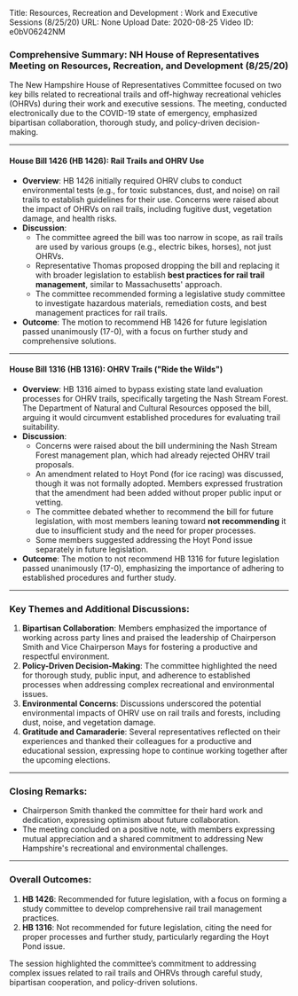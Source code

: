 Title: Resources, Recreation and Development : Work and Executive Sessions (8/25/20)
URL: None
Upload Date: 2020-08-25
Video ID: e0bV06242NM

### Comprehensive Summary: NH House of Representatives Meeting on Resources, Recreation, and Development (8/25/20)

The New Hampshire House of Representatives Committee focused on two key bills related to recreational trails and off-highway recreational vehicles (OHRVs) during their work and executive sessions. The meeting, conducted electronically due to the COVID-19 state of emergency, emphasized bipartisan collaboration, thorough study, and policy-driven decision-making.

---

#### **House Bill 1426 (HB 1426): Rail Trails and OHRV Use**
- **Overview**: HB 1426 initially required OHRV clubs to conduct environmental tests (e.g., for toxic substances, dust, and noise) on rail trails to establish guidelines for their use. Concerns were raised about the impact of OHRVs on rail trails, including fugitive dust, vegetation damage, and health risks.
- **Discussion**:
  - The committee agreed the bill was too narrow in scope, as rail trails are used by various groups (e.g., electric bikes, horses), not just OHRVs.
  - Representative Thomas proposed dropping the bill and replacing it with broader legislation to establish **best practices for rail trail management**, similar to Massachusetts' approach.
  - The committee recommended forming a legislative study committee to investigate hazardous materials, remediation costs, and best management practices for rail trails.
- **Outcome**: The motion to recommend HB 1426 for future legislation passed unanimously (17-0), with a focus on further study and comprehensive solutions.

---

#### **House Bill 1316 (HB 1316): OHRV Trails ("Ride the Wilds")**
- **Overview**: HB 1316 aimed to bypass existing state land evaluation processes for OHRV trails, specifically targeting the Nash Stream Forest. The Department of Natural and Cultural Resources opposed the bill, arguing it would circumvent established procedures for evaluating trail suitability.
- **Discussion**:
  - Concerns were raised about the bill undermining the Nash Stream Forest management plan, which had already rejected OHRV trail proposals.
  - An amendment related to Hoyt Pond (for ice racing) was discussed, though it was not formally adopted. Members expressed frustration that the amendment had been added without proper public input or vetting.
  - The committee debated whether to recommend the bill for future legislation, with most members leaning toward **not recommending** it due to insufficient study and the need for proper processes.
  - Some members suggested addressing the Hoyt Pond issue separately in future legislation.
- **Outcome**: The motion to not recommend HB 1316 for future legislation passed unanimously (17-0), emphasizing the importance of adhering to established procedures and further study.

---

### **Key Themes and Additional Discussions**:
1. **Bipartisan Collaboration**: Members emphasized the importance of working across party lines and praised the leadership of Chairperson Smith and Vice Chairperson Mays for fostering a productive and respectful environment.
2. **Policy-Driven Decision-Making**: The committee highlighted the need for thorough study, public input, and adherence to established processes when addressing complex recreational and environmental issues.
3. **Environmental Concerns**: Discussions underscored the potential environmental impacts of OHRV use on rail trails and forests, including dust, noise, and vegetation damage.
4. **Gratitude and Camaraderie**: Several representatives reflected on their experiences and thanked their colleagues for a productive and educational session, expressing hope to continue working together after the upcoming elections.

---

### **Closing Remarks**:
- Chairperson Smith thanked the committee for their hard work and dedication, expressing optimism about future collaboration.
- The meeting concluded on a positive note, with members expressing mutual appreciation and a shared commitment to addressing New Hampshire's recreational and environmental challenges.

---

### **Overall Outcomes**:
1. **HB 1426**: Recommended for future legislation, with a focus on forming a study committee to develop comprehensive rail trail management practices.
2. **HB 1316**: Not recommended for future legislation, citing the need for proper processes and further study, particularly regarding the Hoyt Pond issue.

The session highlighted the committee’s commitment to addressing complex issues related to rail trails and OHRVs through careful study, bipartisan cooperation, and policy-driven solutions.